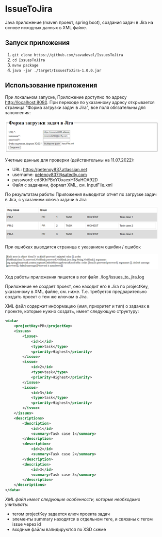 # IssueToJira 

Java приложение (maven проект, spring boot), 
создания задач в Jira на основе исходных данных в XML файле.

## Запуск приложения
1. `git clone https://github.com/savadevel/IssuesToJira`
2. `cd IssuesToJira`
3. `mvnw package`
4. `java -jar ./target/IssuesToJira-1.0.0.jar`

## Использование приложения
При локальном запуске, Приложение доступно по адресу [http://localhost:8080](http://localhost:8080). При переходе 
по указанному адресу открывается страница "Форма загрузки задач в Jira", все поля обязательны для заполнения:

![form.png](form.png)

Учетные данные для проверки (действительны на 11.07.2022):
* URL: https://petenoy837.atlassian.net
* username: petenoy837@satedly.com
* password: ed3KhPBoYOxaexH18aHOA92D
* Файл с задачами, формат XML, см. InputFile.xml

По результатам работы Приложения выводится отчет по загрузке задач в Jira, с указанием ключа задачи в Jira

![report.png](report.png)

При ошибках выводится страница с указанием ошибки / ошибок

![error.png](error.png)

Ход работы приложения пишется в лог файл ./log/issues_to_jira.log

Приложение не создает проект, оно находит его в Jira по projectKey, указанному в XML файле, см. ниже.
Т.е. требуется предварительно создать проект с тем же ключом в Jira.

XML файл содержит информацию (имя, приоритет и тип) о задачах в проекте,
которые нужно создать, имеет следующую структуру:

```xml
<data>
    <projectKey>PR</projectKey>
    <issues>
        <issue>
            <id>1</id>
            <type>task</type>
            <priority>Highest</priority>
        </issue>
        <issue>
            <id>2</id>
            <type>task</type>
            <priority>Highest</priority>
        </issue>
        <issue>
            <id>3</id>
            <type>task</type>
            <priority>Highest</priority>
        </issue>
    </issues>
    <descriptions>
        <description>
            <id>1</id>
            <summary>Task case 1</summary>
        </description>
        <description>
            <id>2</id>
            <summary>Task case 2</summary>
        </description>
        <description>
            <id>3</id>
            <summary>Task case 3</summary>
        </description>
    </descriptions>
</data>
```

*XML файл имеет следующие особенности, которые необходимо учитывать:*

* тегом projectKey задается ключ проекта задач
* элементы summary находятся в отдельном теге, и связаны с тегом issue через id
* входные файлы валидируются по XSD схеме
